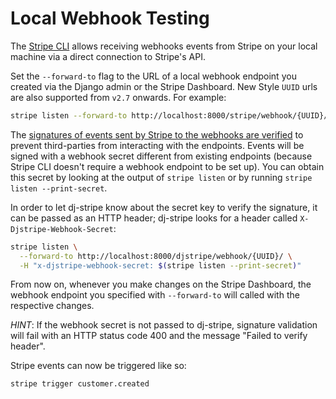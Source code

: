 # Local Webhook Testing

The [Stripe CLI][cli] allows receiving webhooks events from Stripe on your local machine via a direct connection to Stripe's API.

Set the `--forward-to` flag to the URL of a local webhook endpoint
you created via the Django admin or the Stripe Dashboard.
New Style `UUID` urls are also supported from `v2.7` onwards.
For example:

```bash
stripe listen --forward-to http://localhost:8000/stripe/webhook/{UUID}/
```

The [signatures of events sent by Stripe to the webhooks are verified][signatures]
to prevent third-parties from interacting with the endpoints.
Events will be signed with a webhook secret different from existing endpoints
(because Stripe CLI doesn't require a webhook endpoint to be set up).
You can obtain this secret by looking at the output of `stripe listen`
or by running `stripe listen --print-secret`.

In order to let dj-stripe know about the secret key to verify the signature,
it can be passed as an HTTP header;
dj-stripe looks for a header called `X-Djstripe-Webhook-Secret`:

```bash
stripe listen \
  --forward-to http://localhost:8000/djstripe/webhook/{UUID}/ \
  -H "x-djstripe-webhook-secret: $(stripe listen --print-secret)"
```

From now on, whenever you make changes on the Stripe Dashboard,
the webhook endpoint you specified with `--forward-to` will called
with the respective changes.

*HINT*: If the webhook secret is not passed to dj-stripe,
signature validation will fail with an HTTP status code 400
and the message "Failed to verify header".

Stripe events can now be triggered like so:

```bash
stripe trigger customer.created
```

[cli]: https://stripe.com/docs/cli
[signatures]: https://stripe.com/docs/webhooks/signatures
